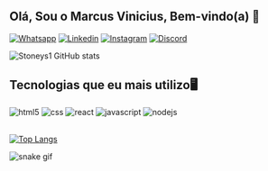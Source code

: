 ## Olá, Sou o Marcus Vinicius, Bem-vindo(a) 👋

[![Whatsapp](https://img.shields.io/badge/WhatsApp-25D366?style=for-the-badge&logo=whatsapp&logoColor=white)](https://wa.me/5511963328131)
[![Linkedin](https://img.shields.io/badge/LinkedIn-0077B5?style=for-the-badge&logo=linkedin&logoColor=white)](https://www.linkedin.com/in/marcus-vinicius-alves-bonacina/)
[![Instagram](https://img.shields.io/badge/Instagram-E4405F?style=for-the-badge&logo=instagram&logoColor=white)](https://www.instagram.com/marcus_vini1/)
[![Discord](	https://img.shields.io/badge/Discord-7289DA?style=for-the-badge&logo=discord&logoColor=white)](https://discord.gg/KkkNXVJSZV)

![Stoneys1 GitHub stats](https://github-readme-stats.vercel.app/api?username=Stoneys1&show_icons=true&theme=tokyonight)


## Tecnologias que eu mais utilizo🖥️

<div <div style="display: inline_block">
<img align="center" alt="html5" src="https://img.shields.io/badge/HTML5-E34F26?style=for-the-badge&logo=html5&logoColor=white" />
<img align="center" alt="css" src="https://img.shields.io/badge/CSS3-1572B6?style=for-the-badge&logo=css3&logoColor=white" />
<img align="center" alt="react" src="https://img.shields.io/badge/React-20232A?style=for-the-badge&logo=react&logoColor=61DAFe" />
<img align="center" alt="javascript" src="https://img.shields.io/badge/JavaScript-323330?style=for-the-badge&logo=javascript&logoColor=F7DF1E" />
<img align="center" alt="nodejs" src="https://img.shields.io/badge/Node.js-43853D?style=for-the-badge&logo=node.js&logoColor=white" />
</div><br/>

[![Top Langs](https://github-readme-stats.vercel.app/api/top-langs/?username=stoneys1&layout=compact)](https://github.com/stoneys1/)

![snake gif](https://github.com/stoneys1/README.md/blob/output/github-contribution-grid-snake.svg)
